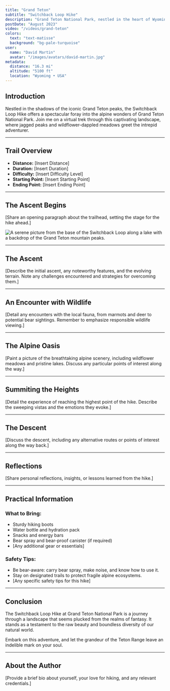 ```yaml
---
title: "Grand Teton"
subtitle: "Switchback Loop Hike"
description: "Grand Teton National Park, nestled in the heart of Wyoming, is a haven for nature enthusiasts. Towering above the landscape are the majestic peaks of the Teton Range, a sight to behold for any adventurer. The Switchback Loop Hike is a remarkable journey through this alpine wonderland. As you navigate through winding trails and ascend to breathtaking heights, you’ll find yourself immersed in a world of rugged beauty and boundless serenity."
postDate: "August 2023"
video: "/videos/grand-teton"
colors:
  text: "text-matisse"
  background: "bg-pale-turquoise"
user:
  name: "David Martin"
  avatar: "/images/avatars/david-martin.jpg"
metadata:
  distance: "16.3 mi"
  altitude: "5100 ft"
  location: "Wyoming • USA"
---
```


## Introduction

Nestled in the shadows of the iconic Grand Teton peaks, the Switchback Loop Hike offers a spectacular foray into the alpine wonders of Grand Teton National Park. Join me on a virtual trek through this captivating landscape, where jagged peaks and wildflower-dappled meadows greet the intrepid adventurer.

---

## Trail Overview

- **Distance:** [Insert Distance]
- **Duration:** [Insert Duration]
- **Difficulty:** [Insert Difficulty Level]
- **Starting Point:** [Insert Starting Point]
- **Ending Point:** [Insert Ending Point]

---

## The Ascent Begins

[Share an opening paragraph about the trailhead, setting the stage for the hike ahead.]

![A serene picture from the base of the Switchback Loop along a lake with a backdrop of the Grand Teton mountain peaks.](@assets/images/switchback-loop.jpg)

---

## The Ascent

[Describe the initial ascent, any noteworthy features, and the evolving terrain. Note any challenges encountered and strategies for overcoming them.]

---

## An Encounter with Wildlife

[Detail any encounters with the local fauna, from marmots and deer to potential bear sightings. Remember to emphasize responsible wildlife viewing.]

---

## The Alpine Oasis

[Paint a picture of the breathtaking alpine scenery, including wildflower meadows and pristine lakes. Discuss any particular points of interest along the way.]

---

## Summiting the Heights

[Detail the experience of reaching the highest point of the hike. Describe the sweeping vistas and the emotions they evoke.]

---

## The Descent

[Discuss the descent, including any alternative routes or points of interest along the way back.]

---

## Reflections

[Share personal reflections, insights, or lessons learned from the hike.]

---

## Practical Information

### What to Bring:

- Sturdy hiking boots
- Water bottle and hydration pack
- Snacks and energy bars
- Bear spray and bear-proof canister (if required)
- [Any additional gear or essentials]

### Safety Tips:

- Be bear-aware: carry bear spray, make noise, and know how to use it.
- Stay on designated trails to protect fragile alpine ecosystems.
- [Any specific safety tips for this hike]

---

## Conclusion

The Switchback Loop Hike at Grand Teton National Park is a journey through a landscape that seems plucked from the realms of fantasy. It stands as a testament to the raw beauty and boundless diversity of our natural world.

Embark on this adventure, and let the grandeur of the Teton Range leave an indelible mark on your soul.

---

## About the Author

[Provide a brief bio about yourself, your love for hiking, and any relevant credentials.]
